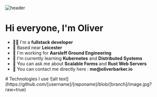 ![header](https://capsule-render.vercel.app/api?type=waving&color=auto&height=300&section=header&text=Oliver%20Barker&fontSize=90&animation=fadeIn&fontAlignY=38&desc=Fullstack%20Developer&descAlignY=51&descAlign=62)
# Hi everyone, I'm Oliver
  <ul>
    <li>👨‍🔧 I'm a <b>fullstack developer</b></li>
    <li>📍 Based near <b>Leicester</b></li>
    <li>🏢 I'm working for <b>Aarsleff Ground Engineering</b></li>
    <li>🌱 I'm currently learning <b>Kubernetes</b> and <b>Distributed Systems</b></li>
    <li>💬 You can ask me about <b>Scalable Forms</b> and <b>Rust Web Servers</b></li>
    <li>📮 You can contact me directly here : <b>me@oliverbarker.io</b>
  </ul>
</p>
# Technologies I use
![alt text](https://github.com/[username]/[reponame]/blob/[branch]/image.jpg?raw=true)

